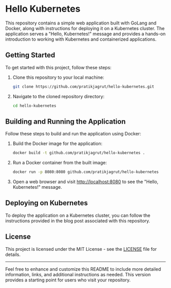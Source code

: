 # Hello Kubernetes

This repository contains a simple web application built with GoLang and Docker, along with instructions for deploying it on a Kubernetes cluster. The application serves a "Hello, Kubernetes!" message and provides a hands-on introduction to working with Kubernetes and containerized applications.

## Getting Started

To get started with this project, follow these steps:

1. Clone this repository to your local machine:

   ```bash
   git clone https://github.com/pratikjagrut/hello-kubernetes.git
   ```

2. Navigate to the cloned repository directory:

   ```bash
   cd hello-kubernetes
   ```

## Building and Running the Application

Follow these steps to build and run the application using Docker:

1. Build the Docker image for the application:

   ```bash
   docker build -t github.com/pratikjagrut/hello-kubernetes .
   ```

2. Run a Docker container from the built image:

   ```bash
   docker run -p 8080:8080 github.com/pratikjagrut/hello-kubernetes
   ```

3. Open a web browser and visit [http://localhost:8080](http://localhost:8080) to see the "Hello, Kubernetes!" message.

## Deploying on Kubernetes

To deploy the application on a Kubernetes cluster, you can follow the instructions provided in the blog post associated with this repository.

## License

This project is licensed under the MIT License - see the [LICENSE](LICENSE) file for details.

---

Feel free to enhance and customize this README to include more detailed information, links, and additional instructions as needed. This version provides a starting point for users who visit your repository.